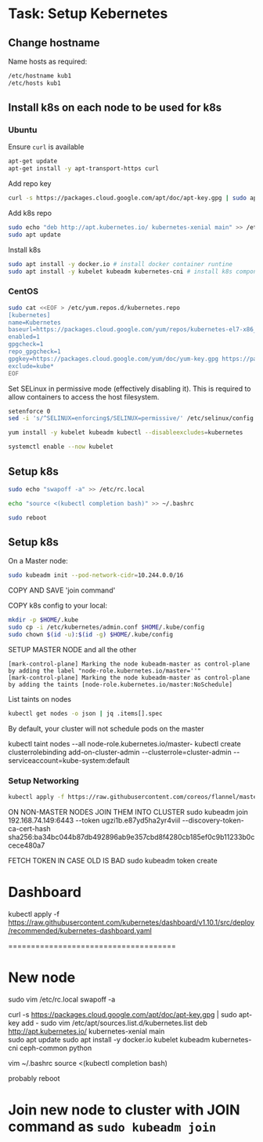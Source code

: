 # Task: Setup Kebernetes

## Change hostname
Name hosts as required:
```bash
/etc/hostname kub1
/etc/hosts kub1
```

## Install k8s on each node to be used for k8s

### Ubuntu
Ensure `curl` is available
```bash
apt-get update
apt-get install -y apt-transport-https curl
```

Add repo key
```bash
curl -s https://packages.cloud.google.com/apt/doc/apt-key.gpg | sudo apt-key add -
```

Add k8s repo
```bash
sudo echo "deb http://apt.kubernetes.io/ kubernetes-xenial main" >> /etc/apt/sources.list.d/kubernetes.list
sudo apt update
```

Install k8s
```bash
sudo apt install -y docker.io # install docker container runtine
sudo apt install -y kubelet kubeadm kubernetes-cni # install k8s components
```

### CentOS

```bash
sudo cat <<EOF > /etc/yum.repos.d/kubernetes.repo
[kubernetes]
name=Kubernetes
baseurl=https://packages.cloud.google.com/yum/repos/kubernetes-el7-x86_64
enabled=1
gpgcheck=1
repo_gpgcheck=1
gpgkey=https://packages.cloud.google.com/yum/doc/yum-key.gpg https://packages.cloud.google.com/yum/doc/rpm-package-key.gpg
exclude=kube*
EOF
```

Set SELinux in permissive mode (effectively disabling it). This is required to allow containers to access the host filesystem.
```bash
setenforce 0
sed -i 's/^SELINUX=enforcing$/SELINUX=permissive/' /etc/selinux/config
```

```bash
yum install -y kubelet kubeadm kubectl --disableexcludes=kubernetes
```

```bash
systemctl enable --now kubelet
```

## Setup k8s
```bash
sudo echo "swapoff -a" >> /etc/rc.local
```

```bash
echo "source <(kubectl completion bash)" >> ~/.bashrc
```

```bash
sudo reboot
```

## Setup k8s

On a Master node:
```bash
sudo kubeadm init --pod-network-cidr=10.244.0.0/16
```

COPY AND SAVE 'join command'

COPY k8s config to your local:
```bash
mkdir -p $HOME/.kube
sudo cp -i /etc/kubernetes/admin.conf $HOME/.kube/config
sudo chown $(id -u):$(id -g) $HOME/.kube/config
```


SETUP MASTER NODE and all the other

```text
[mark-control-plane] Marking the node kubeadm-master as control-plane by adding the label "node-role.kubernetes.io/master=''"
[mark-control-plane] Marking the node kubeadm-master as control-plane by adding the taints [node-role.kubernetes.io/master:NoSchedule]
```

List taints on nodes
```bash
kubectl get nodes -o json | jq .items[].spec
```

By default, your cluster will not schedule pods on the master

kubectl taint nodes --all node-role.kubernetes.io/master-
kubectl create clusterrolebinding add-on-cluster-admin --clusterrole=cluster-admin --serviceaccount=kube-system:default

### Setup Networking
```bash
kubectl apply -f https://raw.githubusercontent.com/coreos/flannel/master/Documentation/kube-flannel.yml
```


ON NON-MASTER NODES JOIN THEM INTO CLUSTER
sudo kubeadm join 192.168.74.149:6443 --token ugzi1b.e87yd5ha2yr4viil --discovery-token-ca-cert-hash sha256:ba34bc044b87db492896ab9e357cbd8f4280cb185ef0c9b11233b0ccece480a7

FETCH TOKEN IN CASE OLD IS BAD
sudo kubeadm token create


# Dashboard
kubectl apply -f https://raw.githubusercontent.com/kubernetes/dashboard/v1.10.1/src/deploy/recommended/kubernetes-dashboard.yaml

=====================================
# New node
sudo vim /etc/rc.local
swapoff -a

curl -s https://packages.cloud.google.com/apt/doc/apt-key.gpg | sudo apt-key add -
sudo vim /etc/apt/sources.list.d/kubernetes.list
deb http://apt.kubernetes.io/ kubernetes-xenial main  
sudo apt update
sudo apt install -y  docker.io kubelet kubeadm kubernetes-cni ceph-common python

vim ~/.bashrc
source <(kubectl completion bash)

probably reboot

# Join new node to cluster with JOIN command as `sudo kubeadm join `


